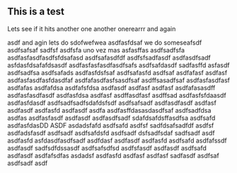 ## This is a test


Lets see if it hits
another one
another onerearrr
and again

asdf
and agin
lets do sdofwefwea
asdfasfdsaf
we do someseafsdf
asdfsafsaf
sadfsf
asdfsfa
uno vez mas
asfasffas
asdfsadfsfa
asdfasfasdfasdfsfdsafasd
asdfsafasdfdf
asdfsfsadfasdf
asdfasdfsadf
asfdasfdsafafdsasdf
asdfasfasfasdfasdfsafs
asdfsafdasdf
sadfasffd
asfasdf
asdfsadfsa
asdfsafads
asdfasfdsfsaf
asdfsafasfd
asdfsaf
asdfafasf
asdfasf
asdfasfasdfasfdasdfaf
asdfafasdfasfsasdfsaf
asdffsasadfsaf
asdfasfasdfasf
asdfafas
asdfafdsa
asdfafsfdsa
asdfasdf
asdfasf
asdfasf
asdfafasasdff
asdfasfasdfasdf
asdfasfdsa
asdfasf
asdffasdfasf
asdffsad
asdfasfsfdaasdf
asdfasfdasdf
asdfsadfsadfsdafdsfsdf
asdfsafsadf
asdfasdfasdf
asdfasf
asdfasdf
asdfasfd
asdfasdf
asdfa
asdfasffdasasdasdfsaf
asdfsadfdsa
asdfas
asdfasfasdf
asdfasdf
asdfasdfsadf
sdafdsafdsffasdfsa
asdfsafd
asdfasfdasDD
ASDF
asdadsfafd
asdfsafd
asdfsf
sadfdsafsadfdf
asdfsf
asdfadsfasdf
asdfsadf
asdfsafdsfd
asdfsadf
dsfsadfsdaf
sadfsadf
asdf
asdfasfd
asfdasdfasdfsadf
asdfdasf
asdfasdf
asdfasfd
asdfsafd
asdfafssdf
asdfasdf
sadfsdfdssasdf
asdfsafsdfsd
asdfsfasdf
asdfasdf
asdfsafd
asdfasdf
asdfafsdfas
asdadsf
asdfasfd
asdfasf
asdfasf
sadfasdf
asdfsaf
asdfsadf
asdf
